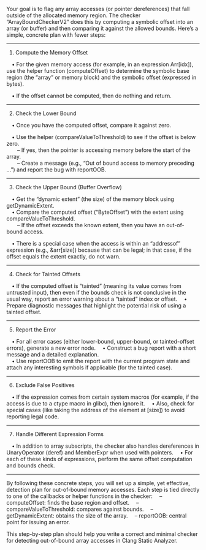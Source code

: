 Your goal is to flag any array accesses (or pointer dereferences) that fall outside of the allocated memory region. The checker “ArrayBoundCheckerV2” does this by computing a symbolic offset into an array (or buffer) and then comparing it against the allowed bounds. Here’s a simple, concrete plan with fewer steps:

------------------------------------------------------------
1. Compute the Memory Offset

 • For the given memory access (for example, in an expression Arr[idx]), use the helper function (computeOffset) to determine the symbolic base region (the “array” or memory block) and the symbolic offset (expressed in bytes).

 • If the offset cannot be computed, then do nothing and return.

------------------------------------------------------------
2. Check the Lower Bound

 • Once you have the computed offset, compare it against zero.

 • Use the helper (compareValueToThreshold) to see if the offset is below zero.  
  – If yes, then the pointer is accessing memory before the start of the array.  
  – Create a message (e.g., “Out of bound access to memory preceding …”) and report the bug with reportOOB.

------------------------------------------------------------
3. Check the Upper Bound (Buffer Overflow)

 • Get the “dynamic extent” (the size) of the memory block using getDynamicExtent.  
 • Compare the computed offset (“ByteOffset”) with the extent using compareValueToThreshold.  
  – If the offset exceeds the known extent, then you have an out-of-bound access.

 • There is a special case when the access is within an “addressof” expression (e.g., &arr[size]) because that can be legal; in that case, if the offset equals the extent exactly, do not warn.

------------------------------------------------------------
4. Check for Tainted Offsets

 • If the computed offset is “tainted” (meaning its value comes from untrusted input), then even if the bounds check is not conclusive in the usual way, report an error warning about a “tainted” index or offset.
 • Prepare diagnostic messages that highlight the potential risk of using a tainted offset.

------------------------------------------------------------
5. Report the Error

 • For all error cases (either lower-bound, upper-bound, or tainted-offset errors), generate a new error node.
 • Construct a bug report with a short message and a detailed explanation.  
 • Use reportOOB to emit the report with the current program state and attach any interesting symbols if applicable (for the tainted case).

------------------------------------------------------------
6. Exclude False Positives

 • If the expression comes from certain system macros (for example, if the access is due to a ctype macro in glibc), then ignore it.
 • Also, check for special cases (like taking the address of the element at [size]) to avoid reporting legal code.

------------------------------------------------------------
7. Handle Different Expression Forms

 • In addition to array subscripts, the checker also handles dereferences in UnaryOperator (deref) and MemberExpr when used with pointers.
 • For each of these kinds of expressions, perform the same offset computation and bounds check.

------------------------------------------------------------
By following these concrete steps, you will set up a simple, yet effective, detection plan for out-of-bound memory accesses. Each step is tied directly to one of the callbacks or helper functions in the checker:
 – computeOffset: finds the base region and offset.
 – compareValueToThreshold: compares against bounds.
 – getDynamicExtent: obtains the size of the array.
 – reportOOB: central point for issuing an error.

This step-by-step plan should help you write a correct and minimal checker for detecting out-of-bound array accesses in Clang Static Analyzer.